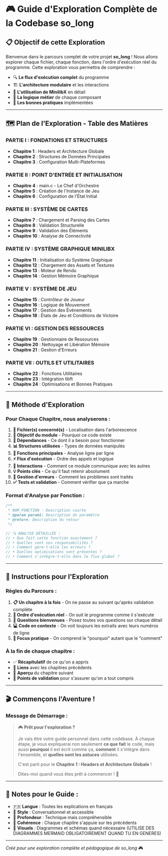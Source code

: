 # 🎮 Guide d'Exploration Complète de la Codebase so_long

## 📋 **Objectif de cette Exploration**

Bienvenue dans le parcours complet de votre projet **so_long** ! Nous allons explorer chaque fichier, chaque fonction, dans l'ordre d'exécution réel du programme. Cette exploration vous permettra de comprendre :

- 🔍 **Le flux d'exécution complet** du programme
- 🏗️ **L'architecture modulaire** et les interactions
- 🎨 **L'utilisation de MinilibX** en détail
- 🧠 **La logique métier** de chaque composant
- 🔧 **Les bonnes pratiques** implémentées

---

## 🗺️ **Plan de l'Exploration - Table des Matières**

### **PARTIE I : FONDATIONS ET STRUCTURES**

- **Chapitre 1** : Headers et Architecture Globale
- **Chapitre 2** : Structures de Données Principales
- **Chapitre 3** : Configuration Multi-Plateformes

### **PARTIE II : POINT D'ENTRÉE ET INITIALISATION**

- **Chapitre 4** : main.c - Le Chef d'Orchestre
- **Chapitre 5** : Création de l'Instance de Jeu
- **Chapitre 6** : Configuration de l'État Initial

### **PARTIE III : SYSTÈME DE CARTES**

- **Chapitre 7** : Chargement et Parsing des Cartes
- **Chapitre 8** : Validation Structurelle
- **Chapitre 9** : Validation des Éléments
- **Chapitre 10** : Analyse de Connectivité

### **PARTIE IV : SYSTÈME GRAPHIQUE MINILIBX**

- **Chapitre 11** : Initialisation du Système Graphique
- **Chapitre 12** : Chargement des Assets et Textures
- **Chapitre 13** : Moteur de Rendu
- **Chapitre 14** : Gestion Mémoire Graphique

### **PARTIE V : SYSTÈME DE JEU**

- **Chapitre 15** : Contrôleur de Joueur
- **Chapitre 16** : Logique de Mouvement
- **Chapitre 17** : Gestion des Événements
- **Chapitre 18** : États de Jeu et Conditions de Victoire

### **PARTIE VI : GESTION DES RESSOURCES**

- **Chapitre 19** : Gestionnaire de Ressources
- **Chapitre 20** : Nettoyage et Libération Mémoire
- **Chapitre 21** : Gestion d'Erreurs

### **PARTIE VII : OUTILS ET UTILITAIRES**

- **Chapitre 22** : Fonctions Utilitaires
- **Chapitre 23** : Intégration libft
- **Chapitre 24** : Optimisations et Bonnes Pratiques

---

## 🎯 **Méthode d'Exploration**

### **Pour Chaque Chapitre, nous analyserons :**

1. **📁 Fichier(s) concerné(s)** - Localisation dans l'arborescence
2. **🎯 Objectif du module** - Pourquoi ce code existe
3. **🔗 Dépendances** - Ce dont il a besoin pour fonctionner
4. **📊 Structures utilisées** - Types de données manipulés
5. **🔧 Fonctions principales** - Analyse ligne par ligne
6. **⚡ Flux d'exécution** - Ordre des appels et logique
7. **🤝 Interactions** - Comment ce module communique avec les autres
8. **💡 Points clés** - Ce qu'il faut retenir absolument
9. **🐛 Gestion d'erreurs** - Comment les problèmes sont traités
10. **✅ Tests et validation** - Comment vérifier que ça marche

### **Format d'Analyse par Fonction :**

```c
/**
 * NOM_FONCTION - Description courte
 * @param param1: Description du paramètre
 * @return: Description du retour
 */

// 🔍 ANALYSE DÉTAILLÉE :
// • Que fait cette fonction exactement ?
// • Quelles sont ses responsabilités ?
// • Comment gère-t-elle les erreurs ?
// • Quelles optimisations sont présentes ?
// • Comment s'intègre-t-elle dans le flux global ?
```

---

## 🚀 **Instructions pour l'Exploration**

### **Règles du Parcours :**

1. **📋 Un chapitre à la fois** - On ne passe au suivant qu'après validation complète
2. **🔄 Ordre d'exécution réel** - On suit le programme comme il s'exécute
3. **🤔 Questions bienvenues** - Posez toutes vos questions sur chaque détail
4. **💻 Code en contexte** - On voit toujours les extraits avec leurs numéros de ligne
5. **🎯 Focus pratique** - On comprend le "pourquoi" autant que le "comment"

### **À la fin de chaque chapitre :**

- ✅ **Récapitulatif** de ce qu'on a appris
- 🔗 **Liens** avec les chapitres précédents
- 👀 **Aperçu** du chapitre suivant
- 🎯 **Points de validation** pour s'assurer qu'on a tout compris

---

## 🎬 **Commençons l'Aventure !**

### **Message de Démarrage :**

> 🎮 **Prêt pour l'exploration ?**
>
> Je vais être votre guide personnel dans cette codebase. À chaque étape, je vous expliquerai non seulement **ce que fait** le code, mais aussi **pourquoi** il est écrit comme ça, **comment** il s'intègre dans l'ensemble, et **quelles sont les astuces** utilisées.
>
> C'est parti pour le **Chapitre 1 : Headers et Architecture Globale** !
>
> Dites-moi quand vous êtes prêt à commencer ! 🚀

---

## 📝 **Notes pour le Guide :**

- 🇫🇷 **Langue** : Toutes les explications en français
- 💬 **Style** : Conversationnel et accessible
- 🎯 **Profondeur** : Technique mais compréhensible
- 🔗 **Cohérence** : Chaque chapitre s'appuie sur les précédents
- 🎨 **Visuels** : Diagrammes et schémas quand nécessaire (UTILISE DES DIAGRAMMES MERMAID OBLIGATOIREMENT QUAND TU EN GENERES)

---

_Créé pour une exploration complète et pédagogique de so_long_ 🎮
